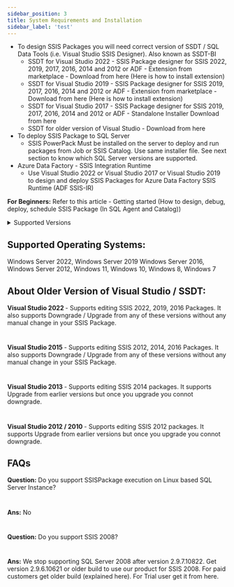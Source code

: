 ```yaml
---
sidebar_position: 3
title: System Requirements and Installation
sidebar_label: 'test'
---
```


- To design SSIS Packages you will need correct version of SSDT / SQL Data Tools (i.e. Visual Studio SSIS Designer). Also known as SSDT-BI
    -  SSDT for Visual Studio 2022 - SSIS Package designer for SSIS 2022, 2019, 2017, 2016, 2014 and 2012 or ADF - Extension from marketplace - Download from here (Here is how to install extension)
    -  SSDT for Visual Studio 2019 - SSIS Package designer for SSIS 2019, 2017, 2016, 2014 and 2012 or ADF - Extension from marketplace - Download from here (Here is how to install extension)
    - SSDT for Visual Studio 2017 - SSIS Package designer for SSIS 2019, 2017, 2016, 2014 and 2012 or ADF - Standalone Installer Download from here
    - SSDT for older version of Visual Studio - Download from here
- To deploy SSIS Package to SQL Server
    - SSIS PowerPack Must be installed on the server to deploy and run packages from Job or SSIS Catalog. Use same installer file. See next section to know which SQL Server versions are supported.
- Azure Data Factory - SSIS Integration Runtime
    - Use Visual Studio 2022 or Visual Studio 2017 or Visual Studio 2019 to design and deploy SSIS Packages for Azure Data Factory SSIS Runtime (ADF SSIS-IR)

<b>For Beginners:</b> Refer to this article - Getting started  (How to design, debug, deploy, schedule SSIS Package (In SQL Agent and Catalog))



<details>
  <summary>Supported Versions</summary>
  <div>
    <br/>
    <details>
      <summary>
        Supported SSIS Versions:
      </summary>
      <div>SSIS 2022, 2019, 2017, 2016, 2014, 2012 on Windows OS only</div>
    </details>
    <br/>
    <details>
      <summary>
        Supported SQL Server Version for SSIS Package Deployment:
      </summary>
      <div>SQL Server 2022, 2019, 2017, 2016, 2014, 2012 on Windows OS only</div>
    </details>
  </div>
</details>



## Supported Operating Systems:

Windows Server 2022, Windows Server 2019 Windows Server 2016, Windows Server 2012, Windows 11, Windows 10, Windows 8, Windows 7

## About Older Version of Visual Studio / SSDT:

<b>Visual Studio 2022 </b>- Supports editing SSIS 2022, 2019, 2016 Packages. It also supports Downgrade / Upgrade from any of these versions without any manual change in your SSIS Package.

#
<b>Visual Studio 2015 </b>- Supports editing SSIS 2012, 2014, 2016 Packages. It also supports Downgrade / Upgrade from any of these versions without any manual change in your SSIS Package.

#
<b>Visual Studio 2013 </b>- Supports editing SSIS 2014 packages. It supports Upgrade from earlier versions but once you upgrade you connot downgrade.

#
<b>Visual Studio 2012 / 2010 </b>- Supports editing SSIS 2012 packages. It supports Upgrade from earlier versions but once you upgrade you connot downgrade.

 
## FAQs

<b>Question:</b> Do you support SSISPackage execution on Linux based SQL Server Instance?

#
<b>Ans:</b> No

#
<b>Question:</b> Do you support SSIS 2008?

#
<b>Ans:</b> We stop supporting SQL Server 2008 after version 2.9.7.10822. Get version 2.9.6.10621 or older build to use our product for SSIS 2008. For paid customers get older build (explained here). For Trial user get it from here. 